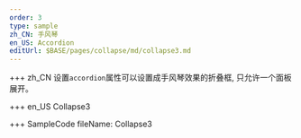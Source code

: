 ```yaml
--- 
order: 3
type: sample
zh_CN: 手风琴
en_US: Accordion
editUrl: $BASE/pages/collapse/md/collapse3.md
---
```


+++ zh_CN
设置<Code>accordion</Code>属性可以设置成手风琴效果的折叠框, 只允许一个面板展开。

+++ en_US
Collapse3

+++ SampleCode
fileName: Collapse3
